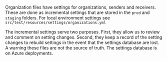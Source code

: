 Organization files have settings for organizations, senders and receivers. These are done as 
incremental settings that are stored in the `prod` and `staging` folders.  For local environment
settings see `src/test/resources/settings/organizations.yml`

The incremental settings serve two purposes. First, they allow us to review and comment on setting changes. Second, they keep a record of the setting changes to rebuild settings in the event that the settings database are lost. A warning these files are not the source of  truth. The settings database is on Azure deployments. 